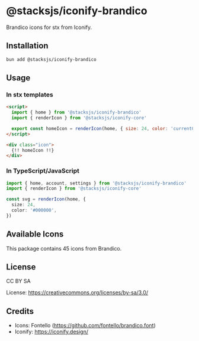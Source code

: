 # @stacksjs/iconify-brandico

Brandico icons for stx from Iconify.

## Installation

```bash
bun add @stacksjs/iconify-brandico
```

## Usage

### In stx templates

```html
<script>
  import { home } from '@stacksjs/iconify-brandico'
  import { renderIcon } from '@stacksjs/iconify-core'

  export const homeIcon = renderIcon(home, { size: 24, color: 'currentColor' })
</script>

<div class="icon">
  {!! homeIcon !!}
</div>
```

### In TypeScript/JavaScript

```typescript
import { home, account, settings } from '@stacksjs/iconify-brandico'
import { renderIcon } from '@stacksjs/iconify-core'

const svg = renderIcon(home, {
  size: 24,
  color: '#000000',
})
```

## Available Icons

This package contains 45 icons from Brandico.

## License

CC BY SA

License: https://creativecommons.org/licenses/by-sa/3.0/

## Credits

- Icons: Fontello (https://github.com/fontello/brandico.font)
- Iconify: https://iconify.design/
